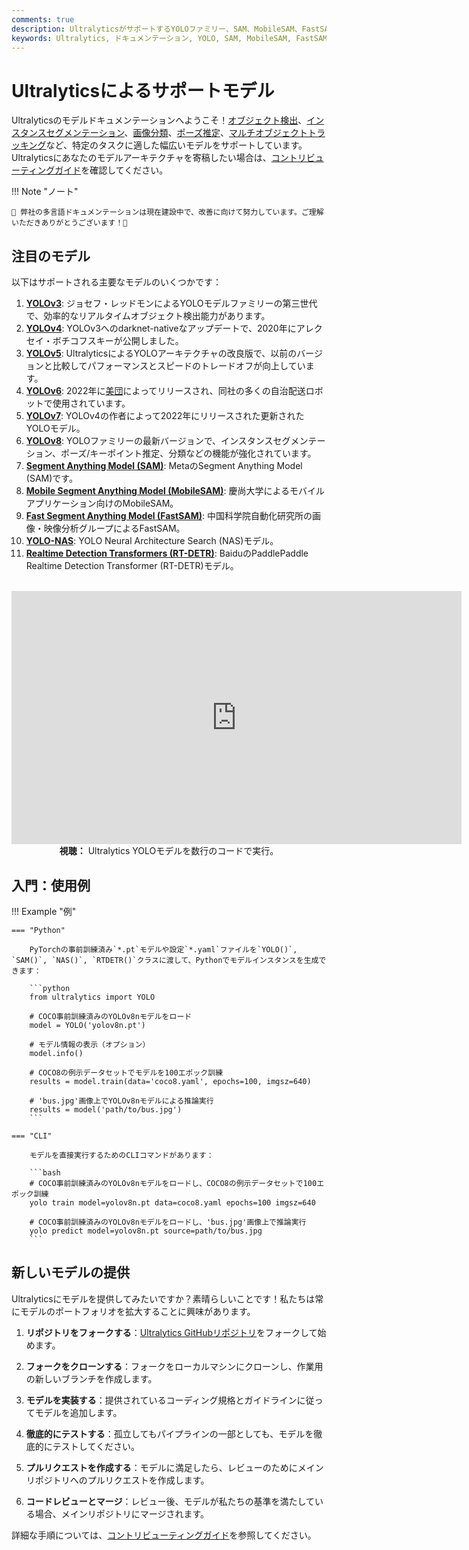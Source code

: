 ```yaml
---
comments: true
description: UltralyticsがサポートするYOLOファミリー、SAM、MobileSAM、FastSAM、YOLO-NAS、RT-DETRモデルの多様な範囲を探る。CLIとPythonの両方の使用例で始める。
keywords: Ultralytics, ドキュメンテーション, YOLO, SAM, MobileSAM, FastSAM, YOLO-NAS, RT-DETR, モデル, アーキテクチャ, Python, CLI
---
```


# Ultralyticsによるサポートモデル

Ultralyticsのモデルドキュメンテーションへようこそ！[オブジェクト検出](../tasks/detect.md)、[インスタンスセグメンテーション](../tasks/segment.md)、[画像分類](../tasks/classify.md)、[ポーズ推定](../tasks/pose.md)、[マルチオブジェクトトラッキング](../modes/track.md)など、特定のタスクに適した幅広いモデルをサポートしています。Ultralyticsにあなたのモデルアーキテクチャを寄稿したい場合は、[コントリビューティングガイド](../../help/contributing.md)を確認してください。

!!! Note "ノート"

    🚧 弊社の多言語ドキュメンテーションは現在建設中で、改善に向けて努力しています。ご理解いただきありがとうございます！🙏

## 注目のモデル

以下はサポートされる主要なモデルのいくつかです：

1. **[YOLOv3](../../models/yolov3.md)**: ジョセフ・レッドモンによるYOLOモデルファミリーの第三世代で、効率的なリアルタイムオブジェクト検出能力があります。
2. **[YOLOv4](../../models/yolov4.md)**: YOLOv3へのdarknet-nativeなアップデートで、2020年にアレクセイ・ボチコフスキーが公開しました。
3. **[YOLOv5](../../models/yolov5.md)**: UltralyticsによるYOLOアーキテクチャの改良版で、以前のバージョンと比較してパフォーマンスとスピードのトレードオフが向上しています。
4. **[YOLOv6](../../models/yolov6.md)**: 2022年に[美団](https://about.meituan.com/)によってリリースされ、同社の多くの自治配送ロボットで使用されています。
5. **[YOLOv7](../../models/yolov7.md)**: YOLOv4の作者によって2022年にリリースされた更新されたYOLOモデル。
6. **[YOLOv8](../../models/yolov8.md)**: YOLOファミリーの最新バージョンで、インスタンスセグメンテーション、ポーズ/キーポイント推定、分類などの機能が強化されています。
7. **[Segment Anything Model (SAM)](../../models/sam.md)**: MetaのSegment Anything Model (SAM)です。
8. **[Mobile Segment Anything Model (MobileSAM)](../../models/mobile-sam.md)**: 慶尚大学によるモバイルアプリケーション向けのMobileSAM。
9. **[Fast Segment Anything Model (FastSAM)](../../models/fast-sam.md)**: 中国科学院自動化研究所の画像・映像分析グループによるFastSAM。
10. **[YOLO-NAS](../../models/yolo-nas.md)**: YOLO Neural Architecture Search (NAS)モデル。
11. **[Realtime Detection Transformers (RT-DETR)](../../models/rtdetr.md)**: BaiduのPaddlePaddle Realtime Detection Transformer (RT-DETR)モデル。

<p align="center">
  <br>
  <iframe width="720" height="405" src="https://www.youtube.com/embed/MWq1UxqTClU?si=nHAW-lYDzrz68jR0"
    title="YouTube video player" frameborder="0"
    allow="accelerometer; autoplay; clipboard-write; encrypted-media; gyroscope; picture-in-picture; web-share"
    allowfullscreen>
  </iframe>
  <br>
  <strong>視聴：</strong> Ultralytics YOLOモデルを数行のコードで実行。
</p>

## 入門：使用例

!!! Example "例"

    === "Python"

        PyTorchの事前訓練済み`*.pt`モデルや設定`*.yaml`ファイルを`YOLO()`, `SAM()`, `NAS()`, `RTDETR()`クラスに渡して、Pythonでモデルインスタンスを生成できます：

        ```python
        from ultralytics import YOLO

        # COCO事前訓練済みのYOLOv8nモデルをロード
        model = YOLO('yolov8n.pt')

        # モデル情報の表示（オプション）
        model.info()

        # COCO8の例示データセットでモデルを100エポック訓練
        results = model.train(data='coco8.yaml', epochs=100, imgsz=640)

        # 'bus.jpg'画像上でYOLOv8nモデルによる推論実行
        results = model('path/to/bus.jpg')
        ```

    === "CLI"

        モデルを直接実行するためのCLIコマンドがあります：

        ```bash
        # COCO事前訓練済みのYOLOv8nモデルをロードし、COCO8の例示データセットで100エポック訓練
        yolo train model=yolov8n.pt data=coco8.yaml epochs=100 imgsz=640

        # COCO事前訓練済みのYOLOv8nモデルをロードし、'bus.jpg'画像上で推論実行
        yolo predict model=yolov8n.pt source=path/to/bus.jpg
        ```

## 新しいモデルの提供

Ultralyticsにモデルを提供してみたいですか？素晴らしいことです！私たちは常にモデルのポートフォリオを拡大することに興味があります。

1. **リポジトリをフォークする**：[Ultralytics GitHubリポジトリ](https://github.com/ultralytics/ultralytics)をフォークして始めます。

2. **フォークをクローンする**：フォークをローカルマシンにクローンし、作業用の新しいブランチを作成します。

3. **モデルを実装する**：提供されているコーディング規格とガイドラインに従ってモデルを追加します。

4. **徹底的にテストする**：孤立してもパイプラインの一部としても、モデルを徹底的にテストしてください。

5. **プルリクエストを作成する**：モデルに満足したら、レビューのためにメインリポジトリへのプルリクエストを作成します。

6. **コードレビューとマージ**：レビュー後、モデルが私たちの基準を満たしている場合、メインリポジトリにマージされます。

詳細な手順については、[コントリビューティングガイド](../../help/contributing.md)を参照してください。
